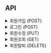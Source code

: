 ## API
<details>
<summary>
회원가입 (POST)
</summary>

#### URL
```
ec2-43-203-119-0.ap-northeast-2.compute.amazonaws.com:8080/signup
```
#### Request Body
```json
{
  "username": "525",
  "nickname": "525",
  "password": "525"
}
```
#### Response Body
```json
{
    "username": "525",
    "nickname": "525",
    "authorities": [
        {
            "authorityName": "ROLE_ADMIN"
        }
    ]
}
```
</details>
<details>
<summary>
로그인 (POST)
</summary>

#### URL
```
ec2-43-203-119-0.ap-northeast-2.compute.amazonaws.com:8080/signin
```
#### Request Body
```json
{
    "username": "55",
    "password": "55"
}
```

#### Response Header
```json
{
    "Authorization": "Bearer eyJhbGciOiJIUzI1NiJ9.eyJzdWIiOiI1NSIsInVzZXJuYW1lIjoiNTUiLCJleHAiOjE3MjI0MTMzMTEsImlhdCI6MTcyMjQwOTcxMX0.1vkJv6_vWgjrK9-NNAYZXIOSZ2MNz2JnJaVXSOXtUUo",
    "refreshToken": "Bearer eyJhbGciOiJIUzI1NiJ9.eyJzdWIiOiI1NSIsInVzZXJuYW1lIjoiNTUiLCJleHAiOjE3MjMwMTQ1MTEsImlhdCI6MTcyMjQwOTcxMX0.oCspgK7hWzKsYt7M0c-52lwuJQDFFPyDFo8myDr-NHk"
}
```
#### Response Body
```json
{
    "accessToken": "Bearer eyJhbGciOiJIUzI1NiJ9.eyJzdWIiOiI1NSIsInVzZXJuYW1lIjoiNTUiLCJleHAiOjE3MjI0MTMzMTEsImlhdCI6MTcyMjQwOTcxMX0.1vkJv6_vWgjrK9-NNAYZXIOSZ2MNz2JnJaVXSOXtUUo",
    "refreshToken": "Bearer eyJhbGciOiJIUzI1NiJ9.eyJzdWIiOiI1NSIsInVzZXJuYW1lIjoiNTUiLCJleHAiOjE3MjMwMTQ1MTEsImlhdCI6MTcyMjQwOTcxMX0.oCspgK7hWzKsYt7M0c-52lwuJQDFFPyDFo8myDr-NHk"
}
```
</details>

<details>
<summary>
회원수정 (PUT)
</summary>

#### URL
```
ec2-43-203-119-0.ap-northeast-2.compute.amazonaws.com:8080/signin
```
#### Request Header
```json
  Authorization : Bearer eyJhbGciOiJIUzI1NiJ9.eyJzdWIiOiI1NSIsInVzZXJuYW1lIjoiNTUiLCJleHAiOjE3MjI0MTMzMTEsImlhdCI6MTcyMjQwOTcxMX0.1vkJv6_vWgjrK9-NNAYZXIOSZ2MNz2JnJaVXSOXtUUo
```
#### Request Body
```json
{
  "oldPassword": "55",
  "newPassword": "123",
  "newNickname": "123"
}
```
#### Response
```json
    회원정보 수정 완료
```
</details>

<details>
<summary>
회원조회 (GET)
</summary>

#### URL
```json
ec2-43-203-119-0.ap-northeast-2.compute.amazonaws.com:8080/info
```
#### Request Header
```json
  Authorization : Bearer eyJhbGciOiJIUzI1NiJ9.eyJzdWIiOiI1NSIsInVzZXJuYW1lIjoiNTUiLCJleHAiOjE3MjI0MTMzMTEsImlhdCI6MTcyMjQwOTcxMX0.1vkJv6_vWgjrK9-NNAYZXIOSZ2MNz2JnJaVXSOXtUUo
```
#### Request Body
```json
{
    "nickname": "123",
    "username": "55"
}
```
</details>

<details>
<summary>
회원탈퇴 (DELETE)
</summary>

#### URL
```json
ec2-43-203-119-0.ap-northeast-2.compute.amazonaws.com:8080/delete
```
#### Request Header
```json
  Authorization : Bearer eyJhbGciOiJIUzI1NiJ9.eyJzdWIiOiI1NSIsInVzZXJuYW1lIjoiNTUiLCJleHAiOjE3MjI0MTMzMTEsImlhdCI6MTcyMjQwOTcxMX0.1vkJv6_vWgjrK9-NNAYZXIOSZ2MNz2JnJaVXSOXtUUo
```
#### Request Body
```json
{
    "password": "123"
}
```
#### Response
```json
    회원탈퇴 완료
```
</details>


